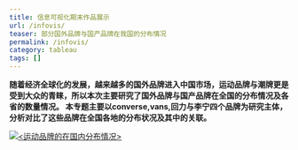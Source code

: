 ```yaml
---
title: 信息可视化期末作品展示
url: /infovis/
teaser: 部分国外品牌与国产品牌在我国的分布情况
permalink: /infovis/
category: tableau
tags: []
---
```




**随着经济全球化的发展，越来越多的国外品牌进入中国市场，运动品牌与潮牌更是受到大众的青睐，所以本次主要研究了国外品牌与国产品牌在全国的分布情况及各省的数量情况。
本专题主要以converse,vans,回力与李宁四个品牌为研究主体，分析对比了这些品牌在全国各地的分布状况及其中的关联。**

<div class='tableauPlaceholder' id='viz1515281401193' style='position: relative'>
<noscript>
 <a href='#'>
  <img alt='&lt;运动品牌的在国内分布情况&gt;'src='https:&#47;&#47;public.tableau.com&#47;static&#47;images&#47;58&#47;58WDY64Y6&#47;1_rss.png' style='border: none' />
 </a>
</noscript>
<object class='tableauViz'  style='display:none;'>
 <param name='host_url' value='https%3A%2F%2Fpublic.tableau.com%2F' />
 <param name='embed_code_version' value='3' />
 <param name='path' value='shared&#47;58WDY64Y6' />
 <param name='toolbar' value='yes' />
 <param name='static_image' value='https:&#47;&#47;public.tableau.com&#47;static&#47;images&#47;58&#47;58WDY64Y6&#47;1.png' />
 <param name='animate_transition' value='yes' />
 <param name='display_static_image' value='yes' />
 <param name='display_spinner' value='yes' />
 <param name='display_overlay' value='yes' />
 <param name='display_count' value='yes' />
</object>
</div>
<script type='text/javascript'>
 var divElement = document.getElementById('viz1515281401193');
 var vizElement = divElement.getElementsByTagName('object')[0];
 vizElement.style.width='1016px';vizElement.style.height='991px'; 
 var scriptElement = document.createElement('script'); 
 scriptElement.src = 'https://public.tableau.com/javascripts/api/viz_v1.js';
 vizElement.parentNode.insertBefore(scriptElement, vizElement); 
</script>



